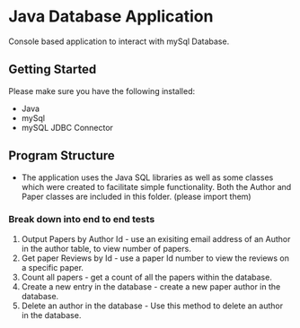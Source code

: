 # Java Database Application

Console based application to interact with mySql Database.

## Getting Started

Please make sure you have the following installed:
- Java
- mySql
- mySQL JDBC Connector


## Program Structure

- The application uses the Java SQL libraries as well as some classes which were created to facilitate simple functionality. Both the Author and Paper classes are included in this folder. (please import them)

### Break down into end to end tests

1. Output Papers by Author Id - use an exisiting email address of an Author in the author table, to view number of papers.
2. Get paper Reviews by Id - use a paper Id number to view the reviews on a specific paper.
3. Count all papers - get a count of all the papers within the database.
4. Create a new entry in the database - create a new paper author in the database.
5. Delete an author in the database - Use this method to delete an author in the database.
